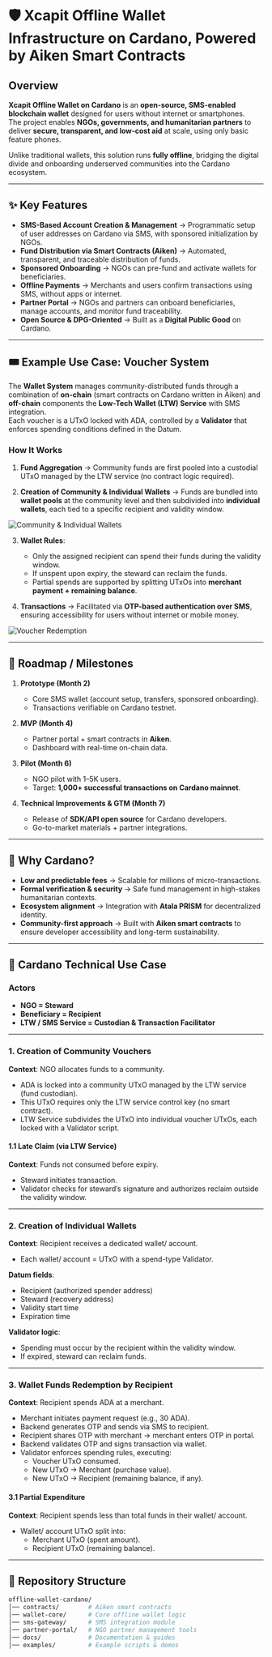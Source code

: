 # 🛡️ Xcapit Offline Wallet Infrastructure on Cardano, Powered by Aiken Smart Contracts

## Overview  
**Xcapit Offline Wallet on Cardano** is an **open-source, SMS-enabled blockchain wallet** designed for users without internet or smartphones.  
The project enables **NGOs, governments, and humanitarian partners** to deliver **secure, transparent, and low-cost aid** at scale, using only basic feature phones.  

Unlike traditional wallets, this solution runs **fully offline**, bridging the digital divide and onboarding underserved communities into the Cardano ecosystem.  

---

## ✨ Key Features  
- **SMS-Based Account Creation & Management** → Programmatic setup of user addresses on Cardano via SMS, with sponsored initialization by NGOs.  
- **Fund Distribution via Smart Contracts (Aiken)** → Automated, transparent, and traceable distribution of funds.  
- **Sponsored Onboarding** → NGOs can pre-fund and activate wallets for beneficiaries.  
- **Offline Payments** → Merchants and users confirm transactions using SMS, without apps or internet.  
- **Partner Portal** → NGOs and partners can onboard beneficiaries, manage accounts, and monitor fund traceability.  
- **Open Source & DPG-Oriented** → Built as a **Digital Public Good** on Cardano.  

---

## 🎟️ Example Use Case: Voucher System  

The **Wallet System** manages community-distributed funds through a combination of **on-chain** (smart contracts on Cardano written in Aiken) and **off-chain** components the **Low-Tech Wallet (LTW) Service** with SMS integration.  
Each voucher is a UTxO locked with ADA, controlled by a **Validator** that enforces spending conditions defined in the Datum.  

### How It Works  
1. **Fund Aggregation** → Community funds are first pooled into a custodial UTxO managed by the LTW service (no contract logic required).  

2. **Creation of Community & Individual Wallets** → Funds are bundled into **wallet pools** at the community level and then subdivided into **individual wallets**, each tied to a specific recipient and validity window.  

![Community & Individual Wallets](docs/images/wallet-beneficiary-account-community-individual.png)  

3. **Wallet Rules**:  
   - Only the assigned recipient can spend their funds during the validity window.  
   - If unspent upon expiry, the steward can reclaim the funds.  
   - Partial spends are supported by splitting UTxOs into **merchant payment + remaining balance**.  

4. **Transactions** → Facilitated via **OTP-based authentication over SMS**, ensuring accessibility for users without internet or mobile money.  

![Voucher Redemption](docs/images/wallet-beneficiary-account-redemption.png) 

---

## 🚀 Roadmap / Milestones  
1. **Prototype (Month 2)**  
   - Core SMS wallet (account setup, transfers, sponsored onboarding).  
   - Transactions verifiable on Cardano testnet.  

2. **MVP (Month 4)**  
   - Partner portal + smart contracts in **Aiken**.  
   - Dashboard with real-time on-chain data.  

3. **Pilot (Month 6)**  
   - NGO pilot with 1–5K users.  
   - Target: **1,000+ successful transactions on Cardano mainnet**.  

4. **Technical Improvements & GTM (Month 7)**  
   - Release of **SDK/API open source** for Cardano developers.  
   - Go-to-market materials + partner integrations.  

---

## 🧩 Why Cardano?  
- **Low and predictable fees** → Scalable for millions of micro-transactions.  
- **Formal verification & security** → Safe fund management in high-stakes humanitarian contexts.  
- **Ecosystem alignment** → Integration with **Atala PRISM** for decentralized identity.  
- **Community-first approach** → Built with **Aiken smart contracts** to ensure developer accessibility and long-term sustainability.  

---

## 🔬 Cardano Technical Use Case  

### Actors  
- **NGO = Steward**  
- **Beneficiary = Recipient**  
- **LTW / SMS Service = Custodian & Transaction Facilitator**  

---

### 1. Creation of Community Vouchers  
**Context**: NGO allocates funds to a community.  
- ADA is locked into a community UTxO managed by the LTW service (fund custodian).
- This UTxO requires only the LTW service control key (no smart contract). 
- LTW Service subdivides the UTxO into individual voucher UTxOs, each locked with a Validator script.

#### 1.1 Late Claim (via LTW Service)  
**Context**: Funds not consumed before expiry.  
- Steward initiates transaction.  
- Validator checks for steward’s signature and authorizes reclaim outside the validity window. 

---

### 2. Creation of Individual Wallets  
**Context**: Recipient receives a dedicated wallet/ account.  
- Each wallet/ account = UTxO with a spend-type Validator.  

**Datum fields**:  
- Recipient (authorized spender address)  
- Steward (recovery address)  
- Validity start time  
- Expiration time  

**Validator logic**:  
- Spending must occur by the recipient within the validity window.  
- If expired, steward can reclaim funds.  

---

### 3. Wallet Funds Redemption by Recipient  
**Context**: Recipient spends ADA at a merchant.  
- Merchant initiates payment request (e.g., 30 ADA).  
- Backend generates OTP and sends via SMS to recipient.  
- Recipient shares OTP with merchant → merchant enters OTP in portal.  
- Backend validates OTP and signs transaction via wallet.  
- Validator enforces spending rules, executing:  
  - Voucher UTxO consumed.  
  - New UTxO → Merchant (purchase value).  
  - New UTxO → Recipient (remaining balance, if any).  

#### 3.1 Partial Expenditure  
**Context**: Recipient spends less than total funds in their wallet/ account.
- Wallet/ account UTxO split into:  
  - Merchant UTxO (spent amount).  
  - Recipient UTxO (remaining balance).  

---

## 📂 Repository Structure  
```bash
offline-wallet-cardano/
│── contracts/        # Aiken smart contracts
│── wallet-core/      # Core offline wallet logic
│── sms-gateway/      # SMS integration module
│── partner-portal/   # NGO partner management tools
│── docs/             # Documentation & guides
│── examples/         # Example scripts & demos
